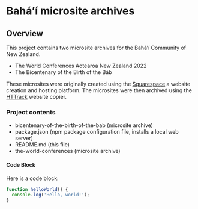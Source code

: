 # Bahá’í microsite archives

## Overview

This project contains two microsite archives for the Bahá’í Community of New Zealand.
- The World Conferences Aotearoa New Zealand 2022
- The Bicentenary of the Birth of the Báb

These microsites were originally created using the [Squarespace](https://www.squarespace.com/) a website creation and hosting platform. The microsites were then archived using the [HTTrack](https://www.httrack.com/) website copier.

### Project contents

- bicentenary-of-the-birth-of-the-bab (microsite archive)
- package.json (npm package configuration file, installs a local web server)
- README.md (this file)
- the-world-conferences (microsite archive)

#### Code Block

Here is a code block:

```javascript
function helloWorld() {
  console.log('Hello, world!');
}
